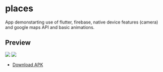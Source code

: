# places

App demonstarting use of flutter, firebase, native device features (camera) and google maps API and basic animations.

## Preview

![](https://media.giphy.com/media/dXRbOL03tgnchXoGLg/giphy.gif)
![](https://media.giphy.com/media/kWRMwIVUneIilkTdzg/giphy.gif)

- [Download APK](https://github.com/shubhs0707/places/raw/master/app-release.apk)